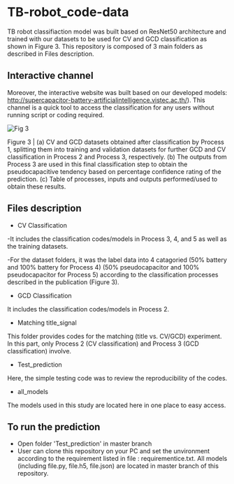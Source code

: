 # TB-robot_code-data
TB robot classifiaction model was built based on ResNet50 architecture and trained with our datasets to be used for CV and GCD classification as shown in Figure 3. 
This repository is composed of 3 main folders as described in Files description.

## Interactive channel
 Moreover, the interactive website was built based on our developed models: http://supercapacitor-battery-artificialintelligence.vistec.ac.th/). This channel is a quick tool to access the classification for any users without running script or coding required.
 
![Fig 3](https://user-images.githubusercontent.com/120438949/208368176-1fccebe0-250b-4e53-b4f6-4fc655d12c06.png)

Figure 3 | (a) CV and GCD datasets obtained after classification by Process 1, splitting them
into training and validation datasets for further GCD and CV classification in Process 2 and
Process 3, respectively. (b) The outputs from Process 3 are used in this final classification step
to obtain the pseudocapacitive tendency based on percentage confidence rating of the
prediction. (c) Table of processes, inputs and outputs performed/used to obtain these results.

## Files description

- CV Classification

-It includes the classification codes/models in Process 3, 4, and 5 as well as the training datasets.

-For the dataset folders, it was the label data into 4 catagoried (50% battery and 100% battery for Process 4) (50% pseudocapacitor and 100% pseudocapacitor for Process 5) according to the classification processes described in the publication (Figure 3).

- GCD Classification

It includes the classification codes/models in Process 2.

- Matching title_signal

This folder provides codes for the matching (title vs. CV/GCD) experiment.
In this part, only Process 2 (CV classification) and Process 3 (GCD classification) involve.

- Test_prediction

Here, the simple testing code was to review the reproducibility of the codes.

- all_models

The models used in this study are located here in one place to easy access.


## To run the prediction
- Open folder 'Test_prediction' in master branch
- User can clone this repository on your PC and set the unvironment according to the requirement listed in file : requirementice.txt. All models (including file.py, file.h5, file.json) are located in master branch of this repository. 




